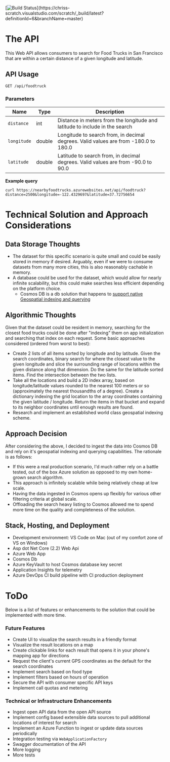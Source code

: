 [![Build Status](https://chriss-scratch.visualstudio.com/scratch/_apis/build/status/scratch-ASP.NET%20Core%20(.NET%20Framework)-CI?branchName=master)](https://chriss-scratch.visualstudio.com/scratch/_build/latest?definitionId=6&branchName=master)

# The API

This Web API allows consumers to search for Food Trucks in San Francisco that are within a certain distance of a given longitude and latitude.

## API Usage

```
GET /api/foodtruck
```

### Parameters
| Name | Type | Description |
| --- | --- | --- |
| `distance` | int | Distance in meters from the longitude and latitude to include in the search |
| `longitude` | double | Longitude to search from, in decimal degrees. Valid values are from -180.0 to 180.0 |
| `latitude` | double | Latitude to search from, in decimal degrees. Valid values are from -90.0 to 90.0 |

**Example query**

```
curl https://nearbyfoodtrucks.azurewebsites.net/api/foodtruck?distance=2500&longitude=-122.4329697&latitude=37.72756654
```

# Technical Solution and Approach Considerations
## Data Storage Thoughts
-   The dataset for this specific scenario is quite small and could be easily stored in memory if desired. Arguably, even if we were to consume datasets from many more cities, this is also reasonably cachable in memory. 
-   A database could be used for the dataset, which would allow for nearly infinite scalability, but this could make searches less efficient depending on the platform choice.
    -   Cosmos DB is a db solution that happens to [support native Geospatial indexing and querying](https://docs.microsoft.com/en-us/azure/cosmos-db/geospatial)

## Algorithmic Thoughts
Given that the dataset could be resident in memory, searching for the closest food trucks could be done after "indexing" them on app initialization and searching that index on each request. Some basic approaches considered (ordered from worst to best):
-   Create 2 lists of all items sorted by longitude and by latitude. Given the search coordinates, binary search for where the closest value to the given longitude and slice the surrounding range of locations within the given distance along that dimension. Do the same for the latitude sorted items. Find the intersection between the two lists.
-   Take all the locations and build a 2D index array, based on longitude/latitude values rounded to the nearest 100 meters or so (approximately the nearest thousandths of a degree). Create a dictionary indexing the grid location to the array coordinates containing the given latitude / longitude. Return the items in that bucket and expand to its neighbor coordinates until enough results are found.
-   Research and implement an established world class geospatial indexing scheme.

## Approach Decision
After considering the above, I decided to ingest the data into Cosmos DB and rely on it's geospatial indexing and querying capabilities. The rationale is as follows:
-   If this were a real production scenario, I'd much rather rely on a battle tested, out of the box Azure solution as opposed to my own home-grown search algorithm.
-   This approach is infinitely scalable while being relatively cheap at low scale.
-   Having the data ingested in Cosmos opens up flexibly for various other filtering criteria at global scale.
-   Offloading the search heavy listing to Cosmos allowed me to spend more time on the quality and completeness of the solution.

## Stack, Hosting, and Deployment
-   Development environment: VS Code on Mac (out of my comfort zone of VS on Windows)
-   Asp dot Net Core (2.2) Web Api
-   Azure Web App
-   Cosmos Db
-   Azure KeyVault to host Cosmos database key secret
-   Application Insights for telemetry
-   Azure DevOps CI build pipeline with CI production deployment

# ToDo
Below is a list of features or enhancements to the solution that could be implemented with more time.

### Future Features
-   Create UI to visualize the search results in a friendly format
-   Visualize the result locations on a map
-   Create clickable links for each result that opens it in your phone's mapping app for directions
-   Request the client's current GPS coordinates as the default for the search coordinates
-   Implement search based on food type
-   Implement filters based on hours of operation
-   Secure the API with consumer specific API keys
-   Implement call quotas and metering

### Technical or Infrastructure Enhancements
-   Ingest open API data from the open API source
-   Implement config based extensible data sources to pull additional locations of interest for search
-   Implement an Azure Function to ingest or update data sources periodically
-   Integration testing via `WebApplicationFactory`
-   Swagger documentation of the API
-   More logging
-   More tests


